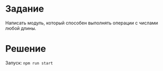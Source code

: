 # Задание
Написать модуль, который способен выполнять операции с числами любой длины.

# Решение
Запуск: `npm run start`